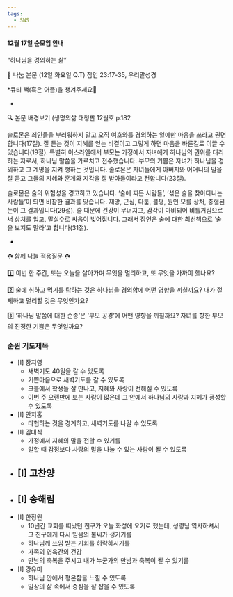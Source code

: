 ```yaml
---
tags:
  - SNS
---
```


#### 12월 17일 순모임 안내

“하나님을 경외하는 삶”

📖 나눔 본문 (12일 화요일 Q.T)
     잠언 23:17-35, 우리말성경

*큐티 책(혹은 어플)을 챙겨주세요🧡

-

🔍 본문 배경보기 (생명의삶 대청판 12월호 p.182

  솔로몬은 죄인들을 부러워하지 말고 오직 여호와를 경외하는 일에만 마음을 쓰라고 권면합니다(17절). 잘 든는 것이 지혜를 얻는 비결이고 그렇게 하면 마음을 바른길로 이끌 수 있습니다(19절). 특별히 이스라엘에서 부모는 가정에서 자녀에게 하나님의 권위를 대리하는 자로서, 하나님 말씀을 가르치고 전수했습니다. 부모의 기쁨은 자녀가 하나님을 경외하고 그 계명을 지켜 행하는 것입니다. 솔로몬은 자녀들에게 아버지와 어머니의 말을 잘 듣고 그들의 지혜와 훈계와 지각을 잘 받아들이라고 전합니다(23절).

  솔로몬은 술의 위험성을 경고하고 있습니다. ‘술에 찌든 사람들’, ‘섞은 술을 찾아다니는 사람들’이 되면 비참한 결과를 맞습니다. 재앙, 근심, 다툼, 불평, 원인 모를 상처, 충혈된 눈이 그 결과입니다(29절). 술 때문에 건강이 무너지고, 감각이 마비되어 비틀거림으로써 상처를 입고, 말실수로 싸움이 빚어집니다. 그래서 잠언은 술에 대한 최선책으로 ‘술을 보지도 말라’고 합니다(31절).

-

☘️ 함께 나눌 적용질문 ☘️

1️⃣ 이번 한 주간, 또는 오늘을 살아가며 무엇을 멀리하고, 또 무엇을 가까이 했나요?

2️⃣ 술에 취하고 먹기를 탐하는 것은 하나님을 경외함에 어떤 영향을 끼칠까요? 내가 절제하고 멀리할 것은 무엇인가요?

3️⃣ ‘하나님 말씀에 대한 순종’은 ‘부모 공경’에 어떤 영향을 끼칠까요? 자녀를 향한 부모의 진정한 기쁨은 무엇일까요?

### 순원 기도제목

- [I] 장지영
	- 새벽기도 40일을 갈 수 있도록
	- 기쁜마음으로 새벽기도를 갈 수 있도록
	- 크블에서 학생들 잘 만나고, 지혜와 사랑이 전해질 수 있도록
	- 이번 주 오랜만에 보는 사람이 많은데 그 안에서 하나님의 사랑과 지혜가 풍성할 수 있도록
- [I] 안지홍
	- 타협하는 것을 경계하고, 새벽기도를 나갈 수 있도록
- [I] 김대식
	- 가정에서 지혜의 말을 전할 수 있기를
	- 일할 때 감정보다 사랑의 말을 나눌 수 있는 사람이 될 수 있도록
- [I] 고찬양
	- 
- [I] 송해림
	- 
- [I] 한정원
	- 10년간 교회를 떠났던 친구가 오늘 화성에 오기로 했는데, 성령님 역사하셔서 그 친구에게 다시 믿음의 불씨가 생기기를
	- 하나님께 쓰임 받는 기회를 허락하시기를
	- 가족의 영육간의 건강
	- 만남의 축복을 주시고 내가 누군가의 만남과 축복이 될 수 있기를
- [I] 강유미
	- 하나님 안에서 평온함을 느낄 수 있도록
	- 일상의 삶 속에서 중심을 잘 잡을 수 있도록
